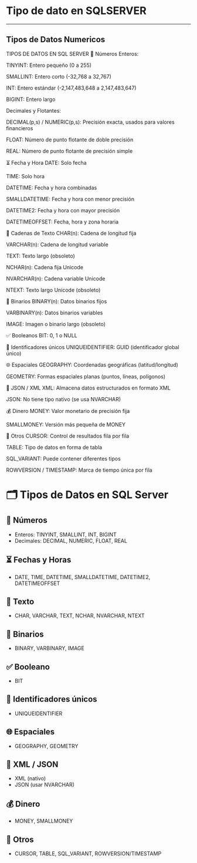 # Tipo de dato en SQLSERVER

---

## Tipos de Datos Numericos

TIPOS DE DATOS EN SQL SERVER
📌 Números
Enteros:

TINYINT: Entero pequeño (0 a 255)

SMALLINT: Entero corto (-32,768 a 32,767)

INT: Entero estándar (-2,147,483,648 a 2,147,483,647)

BIGINT: Entero largo

Decimales y Flotantes:

DECIMAL(p,s) / NUMERIC(p,s): Precisión exacta, usados para valores financieros

FLOAT: Número de punto flotante de doble precisión

REAL: Número de punto flotante de precisión simple

⏳ Fecha y Hora
DATE: Solo fecha

TIME: Solo hora

DATETIME: Fecha y hora combinadas

SMALLDATETIME: Fecha y hora con menor precisión

DATETIME2: Fecha y hora con mayor precisión

DATETIMEOFFSET: Fecha, hora y zona horaria

📝 Cadenas de Texto
CHAR(n): Cadena de longitud fija

VARCHAR(n): Cadena de longitud variable

TEXT: Texto largo (obsoleto)

NCHAR(n): Cadena fija Unicode

NVARCHAR(n): Cadena variable Unicode

NTEXT: Texto largo Unicode (obsoleto)

💾 Binarios
BINARY(n): Datos binarios fijos

VARBINARY(n): Datos binarios variables

IMAGE: Imagen o binario largo (obsoleto)

✅ Booleanos
BIT: 0, 1 o NULL

🧭 Identificadores únicos
UNIQUEIDENTIFIER: GUID (identificador global único)

🌐 Espaciales
GEOGRAPHY: Coordenadas geográficas (latitud/longitud)

GEOMETRY: Formas espaciales planas (puntos, líneas, polígonos)

🧾 JSON / XML
XML: Almacena datos estructurados en formato XML

JSON: No tiene tipo nativo (se usa NVARCHAR)

💰 Dinero
MONEY: Valor monetario de precisión fija

SMALLMONEY: Versión más pequeña de MONEY

🧪 Otros
CURSOR: Control de resultados fila por fila

TABLE: Tipo de datos en forma de tabla

SQL_VARIANT: Puede contener diferentes tipos

ROWVERSION / TIMESTAMP: Marca de tiempo única por fila

# 🗂 Tipos de Datos en SQL Server

## 📌 Números
- Enteros: TINYINT, SMALLINT, INT, BIGINT
- Decimales: DECIMAL, NUMERIC, FLOAT, REAL

## ⏳ Fechas y Horas
- DATE, TIME, DATETIME, SMALLDATETIME, DATETIME2, DATETIMEOFFSET

## 📝 Texto
- CHAR, VARCHAR, TEXT, NCHAR, NVARCHAR, NTEXT

## 💾 Binarios
- BINARY, VARBINARY, IMAGE

## ✅ Booleano
- BIT

## 🧭 Identificadores únicos
- UNIQUEIDENTIFIER

## 🌐 Espaciales
- GEOGRAPHY, GEOMETRY

## 🧾 XML / JSON
- XML (nativo)
- JSON (usar NVARCHAR)

## 💰 Dinero
- MONEY, SMALLMONEY

## 🧪 Otros
- CURSOR, TABLE, SQL_VARIANT, ROWVERSION/TIMESTAMP
